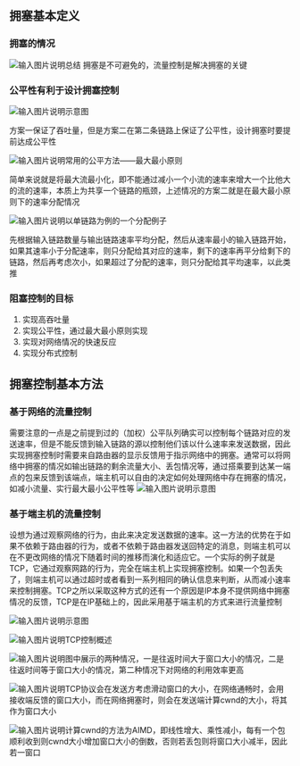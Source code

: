 ## 拥塞基本定义
### 拥塞的情况
![输入图片说明](/imgs/2025-09-18/BBudinJn2s2Lz8Eg.png)总结
拥塞是不可避免的，流量控制是解决拥塞的关键
### 公平性有利于设计拥塞控制
![输入图片说明](/imgs/2025-09-18/Dphl7bM1AsV9ma65.png)示意图

方案一保证了吞吐量，但是方案二在第二条链路上保证了公平性，设计拥塞时要提前达成公平性

![输入图片说明](/imgs/2025-09-18/7uSqvVPRANRCjw1L.png)常用的公平方法——最大最小原则

简单来说就是将最大流最小化，即不能通过减小一个小流的速率来增大一个比他大的流的速率，本质上为共享一个链路的瓶颈，上述情况的方案二就是在最大最小原则下的速率分配情况

![输入图片说明](/imgs/2025-09-18/oyHfz87EVB0Hbnda.png)以单链路为例的一个分配例子

先根据输入链路数量与输出链路速率平均分配，然后从速率最小的输入链路开始，如果其速率小于分配速率，则只分配给其对应的速率，剩下的速率再平分给剩下的链路，然后再考虑次小，如果超过了分配的速率，则只分配给其平均速率，以此类推

### 阻塞控制的目标
1. 实现高吞吐量
2. 实现公平性，通过最大最小原则实现
3. 实现对网络情况的快速反应
4. 实现分布式控制

## 拥塞控制基本方法

### 基于网络的流量控制
需要注意的一点是之前提到过的（加权）公平队列确实可以控制每个链路对应的发送速率，但是不能反馈到输入链路的源以控制他们该以什么速率来发送数据，因此实现拥塞控制时需要来自路由器的显示反馈用于指示网络中的拥塞。通常可以将网络中拥塞的情况如输出链路的剩余流量大小、丢包情况等，通过搭乘要到达某一端点的包来反馈到该端点，端主机可以自由的决定如何处理网络中存在拥塞的情况，如减小流量、实行最大最小公平性等
![输入图片说明](/imgs/2025-09-18/lXjFm32AtS0C8wXv.png)示意图

### 基于端主机的流量控制
设想为通过观察网络的行为，由此来决定发送数据的速率。这一方法的优势在于如果不依赖于路由器的行为，或者不依赖于路由器发送回特定的消息，则端主机可以在不更改网络的情况下随着时间的推移而演化和适应它。一个实际的例子就是TCP，它通过观察网路的行为，完全在端主机上实现拥塞控制。如果一个包丢失了，则端主机可以通过超时或者看到一系列相同的确认信息来判断，从而减小速率来控制拥塞。TCP之所以采取这种方式的还有一个原因是IP本身不提供网络中拥塞情况的反馈，TCP是在IP基础上的，因此采用基于端主机的方式来进行流量控制

![输入图片说明](/imgs/2025-09-18/sQSkXkcJpX3SqLwg.png)示意图

![输入图片说明](/imgs/2025-09-18/OxrrvuNpKxUVhk4h.png)TCP控制概述

![输入图片说明](/imgs/2025-09-18/wy0c0UGYraJvSKSx.png)图中展示的两种情况，一是往返时间大于窗口大小的情况，二是往返时间等于窗口大小的情况，第二种情况下对网络的利用效率更高

![输入图片说明](/imgs/2025-09-18/3Wa5R2qx5uRBgnEj.png)TCP协议会在发送方考虑滑动窗口的大小，在网络通畅时，会用接收端反馈的窗口大小，而在网络拥塞时，则会在发送端计算cwnd的大小，将其作为窗口大小

![输入图片说明](/imgs/2025-09-18/FlVfQjMPgAzpcyKv.png)计算cwnd的方法为AIMD，即线性增大、乘性减小，每有一个包顺利收到则cwnd大小增加窗口大小的倒数，否则若丢包则将窗口大小减半，因此若一窗口
<!--stackedit_data:
eyJoaXN0b3J5IjpbLTY1NjcxMjg1OSwtMzM2MDA0NDgyLC03Nz
IxMTU5MjksLTEwODIxMjE1MjYsNTA0NDQyMTM4LDczODIzMTIw
MiwtMTcyOTI2MzU4NCwtMTc1MjY4MzYyOCwtMTExNTcxMjcxNy
wtMTQzMTczNDY1OSwxMzM3ODE4ODg4XX0=
-->